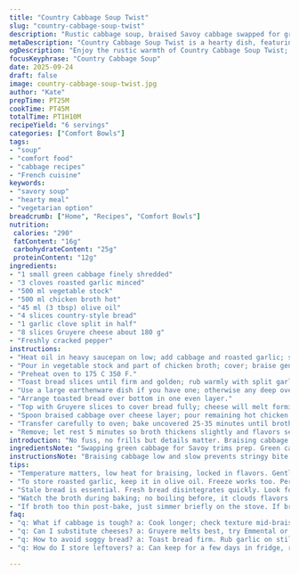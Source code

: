 ```yaml
---
title: "Country Cabbage Soup Twist"
slug: "country-cabbage-soup-twist"
description: "Rustic cabbage soup, braised Savoy cabbage swapped for green cabbage; chicken broth partly replaced with vegetable stock. Bread toasted then rubbed with roasted garlic for deeper flavor. Gruyere cheese used instead of cheddar, melts richer. Slow braise softens cabbage, aroma of garlic builds. Soup baked in oven until bubbling, cheese golden, bread soaked but still intact. Simple, practical, comforting. Techniques focus on layering flavors and textures, knowing when cabbage is tender by touch not clock. Perfect fallback: canned broth works, and stale bread is gold here. Essential tips about avoiding soggy bread, controlling cheese melt. Slow heat, gentle stir, and no overboiling keep flavors clean and vivid."
metaDescription: "Country Cabbage Soup Twist is a hearty dish, featuring tender Savoy cabbage and aromatic garlic, topped with Gruyere for a comforting meal."
ogDescription: "Enjoy the rustic warmth of Country Cabbage Soup Twist; tender cabbage, roasted garlic, and melted Gruyere come together for a satisfying experience."
focusKeyphrase: "Country Cabbage Soup"
date: 2025-09-24
draft: false
image: country-cabbage-soup-twist.jpg
author: "Kate"
prepTime: PT25M
cookTime: PT45M
totalTime: PT1H10M
recipeYield: "6 servings"
categories: ["Comfort Bowls"]
tags:
- "soup"
- "comfort food"
- "cabbage recipes"
- "French cuisine"
keywords:
- "savory soup"
- "hearty meal"
- "vegetarian option"
breadcrumb: ["Home", "Recipes", "Comfort Bowls"]
nutrition: 
 calories: "290"
 fatContent: "16g"
 carbohydrateContent: "25g"
 proteinContent: "12g"
ingredients:
- "1 small green cabbage finely shredded"
- "3 cloves roasted garlic minced"
- "500 ml vegetable stock"
- "500 ml chicken broth hot"
- "45 ml (3 tbsp) olive oil"
- "4 slices country-style bread"
- "1 garlic clove split in half"
- "8 slices Gruyere cheese about 180 g"
- "Freshly cracked pepper"
instructions:
- "Heat oil in heavy saucepan on low; add cabbage and roasted garlic; stir gently to coat leaves."
- "Pour in vegetable stock and part of chicken broth; cover; braise gently 12-15 minutes. Look for cabbage softening but not mushy."
- "Preheat oven to 175 C 350 F."
- "Toast bread slices until firm and golden; rub warmly with split garlic halves; this adds an aromatic hit and prevents soggy soak later."
- "Use a large earthenware dish if you have one; otherwise any deep ovenproof pan works."
- "Arrange toasted bread over bottom in one even layer."
- "Top with Gruyere slices to cover bread fully; cheese will melt forming protective layer so bread doesn’t fall apart."
- "Spoon braised cabbage over cheese layer; pour remaining hot chicken broth over all. Season with cracked pepper."
- "Transfer carefully to oven; bake uncovered 25-35 minutes until broth bubbles around edges, cheese bubbly and lightly browned."
- "Remove; let rest 5 minutes so broth thickens slightly and flavors settle before serving."
introduction: "No fuss, no frills but details matter. Braising cabbage slowly softens tough fibers, unlocks sweetness without going limp. Roasting garlic first changes it from sharp punch to mellow depth. Toasting bread till it's just crisp builds a barrier so it doesn’t turn to mush once broth hits it. Cheese choice impacts melting and flavor; Gruyere adds nuttiness and creme melt without separating like cheddar sometimes does. Oven bake binds everything, heats through evenly, finishes with crusty top layers and savory broth pooling just right. Watch cabbage’s texture mid-braise; early bite signals underdone, too soft means lost texture. Preparation timing and layering key to balance chew and liquid. Lean on smell and visual cues, not timers alone. No shame in canned broth or day-old bread — better than soggy dream. Aim fire low, patience high."
ingredientsNote: "Swapping green cabbage for Savoy trims prep. Green cabbage holds shape well braised, less prone to turning to pulp but less tender; cabbage color more subdued. Using half vegetable stock softens meatiness, better for those avoiding too-salty broth or wanting lighter flavor. Roasted garlic can be done ahead, even stored frozen in olive oil. Bread choice drives texture; country-style preferred but rustic sourdough or rye works if toasty. Stale or day-old bread is necessary for proper soaking without disintegration. Gruyere melts smoother, richer than cheddar; if unavailable, try Emmental or even fontina. Olive oil amount controls gloss and richness in braise; can swap sunflower oil for neutral flavor. Avoid adding salt early; broth typically salty enough, season at serving instead."
instructionsNote: "Braising cabbage low and slow prevents stringy bite. Stirring occasionally ensures even heat but avoid rough tossing which breaks leaves. Covering pan traps steam and speeds softening, a double-edge sword — uncover near end if liquid seems too much. Toast bread dark enough to crisp but not burn; charred bread ruins taste and texture here. Rubbing with halved raw garlic adds pungent aromatics that butter alone can’t mimic. Layering bread, cheese, cabbage ensures each bite has balance of crunch, cream, tender veg. Pouring hot broth keeps soup warm and ready for oven meld. When baking, watch cheese bubbling and start of browning—sign both heat has penetrated and ingredients fused. Letting rest draws broth slightly thicker; no hot steam escaping saves final mouthfeel. If broth too thin after bake, finish on stovetop briefly. For soggy bread fix, brace bread slices with fork when layering to keep shape."
tips:
- "Temperature matters, low heat for braising, locked in flavors. Gentle stirring, no rough tossing. Texture checking, squeeze a cabbage leaf; springy means done."
- "To store roasted garlic, keep it in olive oil. Freeze works too. Perfect for quick use. Swap if out; any type of garlic can adjust flavor."
- "Stale bread is essential. Fresh bread disintegrates quickly. Look for firm crusts; it holds shape. Country-style, sourdough, or rye all fit well."
- "Watch the broth during baking; no boiling before, it clouds flavors. Broth absorbs into layers, so pour hot; holds warmth, melds everything nicely."
- "If broth too thin post-bake, just simmer briefly on the stove. If bread does get soggy? Brace it with a fork when layering to keep shape."
faq:
- "q: What if cabbage is tough? a: Cook longer; check texture mid-braise, springy but tender. Avoid too soft; lifts sweetness of cabbage without turning mushy."
- "q: Can I substitute cheeses? a: Gruyere melts best, try Emmental or fontina if unavailable. Just monitor melting, cheddar can struggle under heat sometimes."
- "q: How to avoid soggy bread? a: Toast bread firm. Rub garlic on still warm slices; builds flavor without mush later. Layer it right for crunch."
- "q: How do I store leftovers? a: Can keep for a few days in fridge, reheat gently. Bread will soak more; flavors deepen but may lose original texture."

---
```

